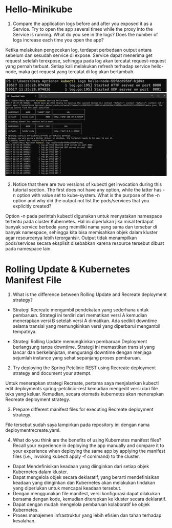 # Hello-Minikube

1. Compare the application logs before and after you exposed it as a Service. Try to open the app several times while the proxy into the Service is running. What do you see in the logs? Does the number of logs increase each time you open the app?

Ketika melakukan pengecekan log, terdapat perbedaan output antara sebelum dan sesudah service di expose. Service dapat menerima get request setelah terexpose, sehingga pada log akan tercatat request-request yang pernah terbuat. Setiap kali melakukan refresh terhadap service hello-node, maka get request yang tercatat di log akan bertambah.

![before](./img/before_expose.png)
![after](./img/after_expose.png)

2. Notice that there are two versions of kubectl get invocation during this tutorial section. The first does not have any option, while the latter has -n option with value set to kube-system. What is the purpose of the -n option and why did the output not list the pods/services that you explicitly created?

Option -n pada perintah kubectl digunakan untuk menyatakan namespace tertentu pada cluster Kubernetes. Hal ini diperlukan jika misal terdapat banyak service berbeda yang memiliki nama yang sama dan tersebar di banyak namespace, sehingga kita bisa memisahkan objek dalam kluster agar resourcenya lebih terorganisir. Output tidak menampilkan pods/services secara eksplisit disebabkan karena resource tersebut dibuat pada namespace lain.

# Rolling Update & Kubernetes Manifest File
1. What is the difference between Rolling Update and Recreate deployment strategy?

- Strategi Recreate mengambil pendekatan yang sederhana untuk pembaruan. Strategi ini terdiri dari mematikan versi A kemudian menerapkan versi B setelah versi A dimatikan. Ada sedikit downtime selama transisi yang memungkinkan versi yang diperbarui mengambil tempatnya.

- Strategi Rolling Update memungkinkan pembaruan Deployment berlangsung tanpa downtime. Strategi ini memastikan transisi yang lancar dan berkelanjutan, mengurangi downtime dengan menjaga sejumlah instance yang sehat sepanjang proses pembaruan.

2. Try deploying the Spring Petclinic REST using Recreate deployment strategy and document your attempt.

Untuk menerapkan strategi Recreate, pertama saya menjalankan kubectl edit deployments spring-petclinic-rest kemudian mengedit versi dari file teks yang keluar. Kemudian, secara otomatis kubernetes akan menerapkan Recreate deployment strategy.

3. Prepare different manifest files for executing Recreate deployment strategy.

File tersebut sudah saya lampirkan pada repository ini dengan nama deploymentrecreate.yaml.

4. What do you think are the benefits of using Kubernetes manifest files? Recall your experience in deploying the app manually and compare it to your experience when deploying the same app by applying the manifest files (i.e., invoking kubectl apply -f command) to the cluster.

- Dapat Mendefinisikan keadaan yang diinginkan dari setiap objek Kubernetes dalam kluster.
- Dapat mengelola objek secara deklaratif, yang berarti mendefinisikan keadaan yang diinginkan dan Kubernetes akan melakukan tindakan yang diperlukan untuk mencapai keadaan tersebut.
- Dengan menggunakan file manifest, versi konfigurasi dapat dilakukan bersama dengan kode, kemudian diterapkan ke kluster secara deklaratif.
- Dapat dengan mudah mengelola pembaruan kolaboratif ke objek Kubernetes.
- Proses manajemen infrastruktur yang lebih efisien dan tahan terhadap kesalahan.